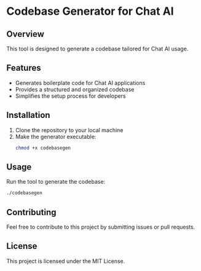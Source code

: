 # Codebase Generator for Chat AI

## Overview

This tool is designed to generate a codebase tailored for Chat AI usage.

## Features

- Generates boilerplate code for Chat AI applications
- Provides a structured and organized codebase
- Simplifies the setup process for developers

## Installation

1. Clone the repository to your local machine
2. Make the generator executable:
   ```bash
   chmod +x codebasegen
   ```

## Usage

Run the tool to generate the codebase:
```bash
./codebasegen
```

## Contributing

Feel free to contribute to this project by submitting issues or pull requests.

## License

This project is licensed under the MIT License.
